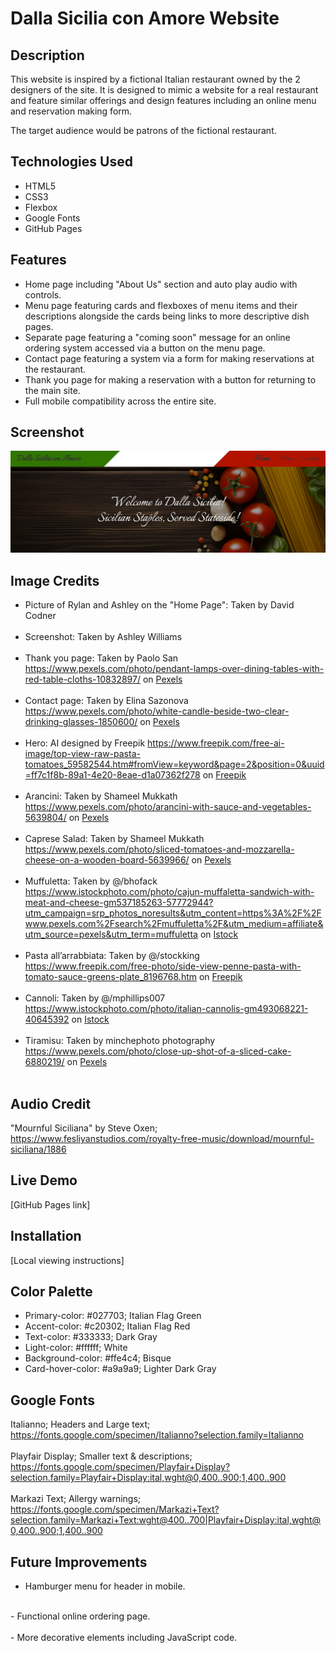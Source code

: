 # Dalla Sicilia con Amore Website

## Description
This website is inspired by a fictional Italian restaurant owned by the 2 designers of the site. It is designed to mimic a website for a real restaurant and feature similar offerings and design features including an online menu and reservation making form.<br>
 
 The target audience would be patrons of the fictional restaurant.

## Technologies Used
- HTML5
- CSS3
- Flexbox
- Google Fonts
- GitHub Pages

## Features
- Home page including "About Us" section and auto play audio with controls.<br>
- Menu page featuring cards and flexboxes of menu items and their descriptions alongside the cards being links to more descriptive dish pages.<br>
- Separate page featuring a "coming soon" message for an online ordering system accessed via a button on the menu page.<br>
- Contact page featuring a system via a form for making reservations at the restaurant.<br>
- Thank you page for making a reservation with a button for returning to the main site.<br>
- Full mobile compatibility across the entire site.<br>

## Screenshot
![Website Screenshot](assets/img/menu/Screenshot%202024-12-13%20155724.png)

## Image Credits
- Picture of Rylan and Ashley on the "Home Page": Taken by David Codner<br><br>
- Screenshot: Taken by Ashley Williams<br><br>
- Thank you page: Taken by Paolo San https://www.pexels.com/photo/pendant-lamps-over-dining-tables-with-red-table-cloths-10832897/ on [Pexels](https://pexels.com)<br><br>
- Contact page: Taken by Elina Sazonova https://www.pexels.com/photo/white-candle-beside-two-clear-drinking-glasses-1850600/ on [Pexels](https://pexels.com)<br><br>
- Hero: AI designed by Freepik https://www.freepik.com/free-ai-image/top-view-raw-pasta-tomatoes_59582544.htm#fromView=keyword&page=2&position=0&uuid=ff7c1f8b-89a1-4e20-8eae-d1a07362f278 on [Freepik](https://www.freepik.com/)<br><br>
- Arancini: Taken by Shameel Mukkath https://www.pexels.com/photo/arancini-with-sauce-and-vegetables-5639804/ on [Pexels](https://pexels.com)<br><br>
- Caprese Salad: Taken by Shameel Mukkath https://www.pexels.com/photo/sliced-tomatoes-and-mozzarella-cheese-on-a-wooden-board-5639966/ on [Pexels](https://pexels.com)<br><br>
- Muffuletta: Taken by @/bhofack https://www.istockphoto.com/photo/cajun-muffaletta-sandwich-with-meat-and-cheese-gm537185263-57772944?utm_campaign=srp_photos_noresults&utm_content=https%3A%2F%2Fwww.pexels.com%2Fsearch%2Fmuffuletta%2F&utm_medium=affiliate&utm_source=pexels&utm_term=muffuletta on [Istock](https://www.istock.com)<br><br>
- Pasta all’arrabbiata: Taken by @/stockking https://www.freepik.com/free-photo/side-view-penne-pasta-with-tomato-sauce-greens-plate_8196768.htm on [Freepik](https://www.freepik.com/)<br><br>
- Cannoli: Taken by @/mphillips007 https://www.istockphoto.com/photo/italian-cannolis-gm493068221-40645392 on [Istock](https://www.istockphoto.com/)<br><br>
- Tiramisu: Taken by minchephoto photography https://www.pexels.com/photo/close-up-shot-of-a-sliced-cake-6880219/ on [Pexels](https://pexels.com)<br><br>

## Audio Credit
"Mournful Siciliana" by Steve Oxen; https://www.fesliyanstudios.com/royalty-free-music/download/mournful-siciliana/1886

## Live Demo
[GitHub Pages link]

## Installation
[Local viewing instructions]

## Color Palette
- Primary-color: #027703; Italian Flag Green <br>
- Accent-color: #c20302; Italian Flag Red <br>
- Text-color: #333333; Dark Gray <br>
- Light-color: #ffffff; White <br>
- Background-color: #ffe4c4; Bisque <br>
- Card-hover-color: #a9a9a9; Lighter Dark Gray

## Google Fonts
Italianno; Headers and Large text; https://fonts.google.com/specimen/Italianno?selection.family=Italianno<br><br>
Playfair Display; Smaller text & descriptions; https://fonts.google.com/specimen/Playfair+Display?selection.family=Playfair+Display:ital,wght@0,400..900;1,400..900<br><br>
Markazi Text; Allergy warnings; https://fonts.google.com/specimen/Markazi+Text?selection.family=Markazi+Text:wght@400..700|Playfair+Display:ital,wght@0,400..900;1,400..900

## Future Improvements
- Hamburger menu for header in mobile. <br>
 <br>
- Functional online ordering page. <br>
<br>
- More decorative elements including JavaScript code.